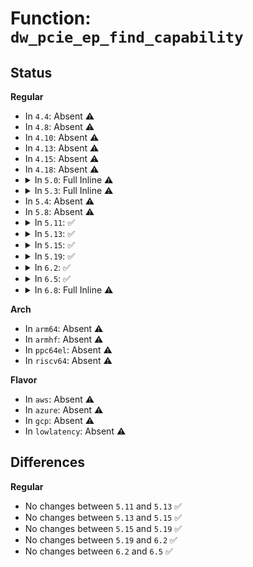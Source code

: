 # Function: <code>dw_pcie_ep_find_capability</code>

## Status
<b>Regular</b>
<ul>
<li>
In <code>4.4</code>: Absent ⚠️
</li>
<li>
In <code>4.8</code>: Absent ⚠️
</li>
<li>
In <code>4.10</code>: Absent ⚠️
</li>
<li>
In <code>4.13</code>: Absent ⚠️
</li>
<li>
In <code>4.15</code>: Absent ⚠️
</li>
<li>
In <code>4.18</code>: Absent ⚠️
</li>
<li>
<details>
<summary>In <code>5.0</code>: Full Inline ⚠️</summary>

**Collision:** Unique Static

**Inline:** Full

**Transformation:** False

**Instances:**

```
In drivers/pci/controller/dwc/pcie-designware-ep.c (0)
Location: drivers/pci/controller/dwc/pcie-designware-ep.c:62
Inline: False
```
</details>
</li>
<li>
<details>
<summary>In <code>5.3</code>: Full Inline ⚠️</summary>

**Collision:** Unique Static

**Inline:** Full

**Transformation:** False

**Instances:**

```
In drivers/pci/controller/dwc/pcie-designware-ep.c (0)
Location: drivers/pci/controller/dwc/pcie-designware-ep.c:65
Inline: False
```
</details>
</li>
<li>
In <code>5.4</code>: Absent ⚠️
</li>
<li>
In <code>5.8</code>: Absent ⚠️
</li>
<li>
<details>
<summary>In <code>5.11</code>: ✅</summary>

```c
u8 dw_pcie_ep_find_capability(struct dw_pcie_ep *ep, u8 func_no, u8 cap);
```

**Collision:** Unique Static

**Inline:** No

**Transformation:** False

**Instances:**

```
In drivers/pci/controller/dwc/pcie-designware-ep.c (ffffffff8167c580)
Location: drivers/pci/controller/dwc/pcie-designware-ep.c:113
Inline: False
Direct callers:
  - drivers/pci/controller/dwc/pcie-designware-ep.c:dw_pcie_ep_init
  - drivers/pci/controller/dwc/pcie-designware-ep.c:dw_pcie_ep_init
```
**Symbols:**

```
ffffffff8167c580-ffffffff8167c5e4: dw_pcie_ep_find_capability (STB_LOCAL)
```
</details>
</li>
<li>
<details>
<summary>In <code>5.13</code>: ✅</summary>

```c
u8 dw_pcie_ep_find_capability(struct dw_pcie_ep *ep, u8 func_no, u8 cap);
```

**Collision:** Unique Static

**Inline:** No

**Transformation:** False

**Instances:**

```
In drivers/pci/controller/dwc/pcie-designware-ep.c (ffffffff8165f3f0)
Location: drivers/pci/controller/dwc/pcie-designware-ep.c:113
Inline: False
Direct callers:
  - drivers/pci/controller/dwc/pcie-designware-ep.c:dw_pcie_ep_init
  - drivers/pci/controller/dwc/pcie-designware-ep.c:dw_pcie_ep_init
```
**Symbols:**

```
ffffffff8165f3f0-ffffffff8165f454: dw_pcie_ep_find_capability (STB_LOCAL)
```
</details>
</li>
<li>
<details>
<summary>In <code>5.15</code>: ✅</summary>

```c
u8 dw_pcie_ep_find_capability(struct dw_pcie_ep *ep, u8 func_no, u8 cap);
```

**Collision:** Unique Static

**Inline:** No

**Transformation:** False

**Instances:**

```
In drivers/pci/controller/dwc/pcie-designware-ep.c (ffffffff816d1fc0)
Location: drivers/pci/controller/dwc/pcie-designware-ep.c:113
Inline: False
Direct callers:
  - drivers/pci/controller/dwc/pcie-designware-ep.c:dw_pcie_ep_init
  - drivers/pci/controller/dwc/pcie-designware-ep.c:dw_pcie_ep_init
```
**Symbols:**

```
ffffffff816d1fc0-ffffffff816d2024: dw_pcie_ep_find_capability (STB_LOCAL)
```
</details>
</li>
<li>
<details>
<summary>In <code>5.19</code>: ✅</summary>

```c
u8 dw_pcie_ep_find_capability(struct dw_pcie_ep *ep, u8 func_no, u8 cap);
```

**Collision:** Unique Static

**Inline:** No

**Transformation:** False

**Instances:**

```
In drivers/pci/controller/dwc/pcie-designware-ep.c (ffffffff817fb150)
Location: drivers/pci/controller/dwc/pcie-designware-ep.c:114
Inline: False
Direct callers:
  - drivers/pci/controller/dwc/pcie-designware-ep.c:dw_pcie_ep_init
  - drivers/pci/controller/dwc/pcie-designware-ep.c:dw_pcie_ep_init
```
**Symbols:**

```
ffffffff817fb150-ffffffff817fb1c2: dw_pcie_ep_find_capability (STB_LOCAL)
```
</details>
</li>
<li>
<details>
<summary>In <code>6.2</code>: ✅</summary>

```c
u8 dw_pcie_ep_find_capability(struct dw_pcie_ep *ep, u8 func_no, u8 cap);
```

**Collision:** Unique Static

**Inline:** No

**Transformation:** False

**Instances:**

```
In drivers/pci/controller/dwc/pcie-designware-ep.c (ffffffff81927ce0)
Location: drivers/pci/controller/dwc/pcie-designware-ep.c:112
Inline: False
Direct callers:
  - drivers/pci/controller/dwc/pcie-designware-ep.c:dw_pcie_ep_init
  - drivers/pci/controller/dwc/pcie-designware-ep.c:dw_pcie_ep_init
```
**Symbols:**

```
ffffffff81927ce0-ffffffff81927d52: dw_pcie_ep_find_capability (STB_LOCAL)
```
</details>
</li>
<li>
<details>
<summary>In <code>6.5</code>: ✅</summary>

```c
u8 dw_pcie_ep_find_capability(struct dw_pcie_ep *ep, u8 func_no, u8 cap);
```

**Collision:** Unique Static

**Inline:** No

**Transformation:** False

**Instances:**

```
In drivers/pci/controller/dwc/pcie-designware-ep.c (ffffffff8196bee0)
Location: drivers/pci/controller/dwc/pcie-designware-ep.c:112
Inline: False
Direct callers:
  - drivers/pci/controller/dwc/pcie-designware-ep.c:dw_pcie_ep_init
  - drivers/pci/controller/dwc/pcie-designware-ep.c:dw_pcie_ep_init
```
**Symbols:**

```
ffffffff8196bee0-ffffffff8196bf52: dw_pcie_ep_find_capability (STB_LOCAL)
```
</details>
</li>
<li>
<details>
<summary>In <code>6.8</code>: Full Inline ⚠️</summary>

**Collision:** Unique Static

**Inline:** Full

**Transformation:** False

**Instances:**

```
In drivers/pci/controller/dwc/pcie-designware-ep.c (ffffffff819b63e6)
Location: drivers/pci/controller/dwc/pcie-designware-ep.c:97
Inline: True
Inline callers:
  - drivers/pci/controller/dwc/pcie-designware-ep.c:dw_pcie_ep_init
  - drivers/pci/controller/dwc/pcie-designware-ep.c:dw_pcie_ep_init
```
</details>
</li>
</ul>
<b>Arch</b>
<ul>
<li>
In <code>arm64</code>: Absent ⚠️
</li>
<li>
In <code>armhf</code>: Absent ⚠️
</li>
<li>
In <code>ppc64el</code>: Absent ⚠️
</li>
<li>
In <code>riscv64</code>: Absent ⚠️
</li>
</ul>
<b>Flavor</b>
<ul>
<li>
In <code>aws</code>: Absent ⚠️
</li>
<li>
In <code>azure</code>: Absent ⚠️
</li>
<li>
In <code>gcp</code>: Absent ⚠️
</li>
<li>
In <code>lowlatency</code>: Absent ⚠️
</li>
</ul>

## Differences
<b>Regular</b>
<ul>
<li>
No changes between <code>5.11</code> and <code>5.13</code> ✅
</li>
<li>
No changes between <code>5.13</code> and <code>5.15</code> ✅
</li>
<li>
No changes between <code>5.15</code> and <code>5.19</code> ✅
</li>
<li>
No changes between <code>5.19</code> and <code>6.2</code> ✅
</li>
<li>
No changes between <code>6.2</code> and <code>6.5</code> ✅
</li>
</ul>
